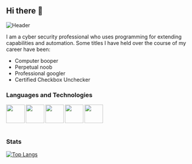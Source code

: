 ## Hi there 👋

![Header](https://github.com/theRealFr13nd/theRealFr13nd/blob/main/static/terminal.gif "Header")

I am a cyber security professional who uses programming for extending capabilities and automation. Some titles I have held over the course of my career have been:
* Computer booper
* Perpetual noob
* Professional googler
* Certified Checkbox Unchecker


### Languages and Technologies
<img src="https://github.com/theRealFr13nd/theRealFr13nd/blob/main/static/python.svg" align=left width=50 height=50>
<img src="https://github.com/theRealFr13nd/theRealFr13nd/blob/main/static/go.svg" align=left width=50 height=50>
<img src="https://github.com/theRealFr13nd/theRealFr13nd/blob/main/static/bash.svg" align=left width=50 height=50>
<img src="https://github.com/theRealFr13nd/theRealFr13nd/blob/main/static/csharp.svg" align=left width=50 height=50>
<img src="https://github.com/theRealFr13nd/theRealFr13nd/blob/main/static/vscode.svg" align=left width=50 height=50>

<br clear="all">
<br clear="all">

### Stats
[![Top Langs](https://github-readme-stats.vercel.app/api/top-langs/?username=theRealFr13nd)](https://github.com/anuraghazra/github-readme-stats)

